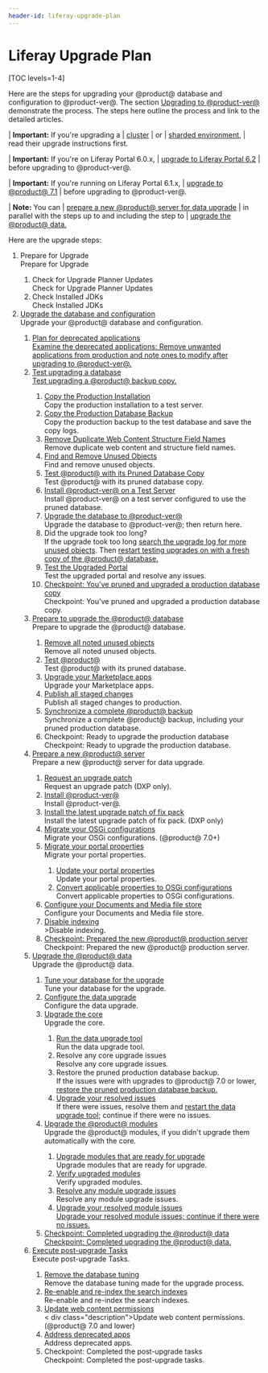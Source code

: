 ```yaml
---
header-id: liferay-upgrade-plan
---
```


# Liferay Upgrade Plan

[TOC levels=1-4]

Here are the steps for upgrading your @product@ database and configuration to @product-ver@. The section
[Upgrading to @product-ver@](/docs/7-2/deploy/-/knowledge_base/deploy/upgrading-to-product-ver)
demonstrate the process. The steps here outline the process and link to the
detailed articles. 

| **Important:** If you're upgrading a
| [cluster](/docs/7-2/deploy/-/knowledge_base/deploy/updating-a-cluster)
| or
| [sharded environment](/docs/7-2/deploy/-/knowledge_base/deploy/upgrading-sharded-environment),
| read their upgrade instructions first. 

| **Important:** If you're on Liferay Portal 6.0.x,
| [upgrade to Liferay Portal 6.2](/docs/6-2/deploy/-/knowledge_base/deploy/upgrading-liferay)
| before upgrading to @product-ver@. 

| **Important:** If you're running on Liferay Portal 6.1.x,
| [upgrade to @product@ 7.1](/docs/7-1/deploy/-/knowledge_base/deploy/upgrading-to-liferay-71)
| before upgrading to @product-ver@. 

| **Note:** You can
| [prepare a new @product@ server for data upgrade](/docs/7-2/deploy/-/knowledge_base/deploy/preparing-a-new-product-server-for-data-upgrade)
| in parallel with the steps up to and including the step to
| [upgrade the @product@ data.](/docs/7-2/deploy/-/knowledge_base/deploy/upgrading-the-product-data)

Here are the upgrade steps:

<ol id="root">
	<li icon="" requirement="required">
		<div class="title">Prepare for Upgrade</div>
		<div class="description">Prepare for Upgrade</div>
	</li>
	<ol>
		<li icon="" requirement="recommended">
			<div class="title">Check for Upgrade Planner Updates</div>
			<div class="description">Check for Upgrade Planner Updates</div>
		</li>
		<li icon="" requirement="recommended">
			<div class="title">Check Installed JDKs</div>
			<div class="description">Check Installed JDKs</div>
		</li>
	</ol>
	<li icon="" requirement="required">
		<div class="title"><a href="https://github.com/jhinkey/liferay-docs/blob/72-upgrading-liferay/deployment/articles/05-upgrading-to-liferay-7-2/01-upgrading-to-liferay-7-2-intro.markdown#upgrading-to-product-ver">Upgrade the database and configuration</a></div>
		<div class="description">Upgrade your @product@ database and configuration.</a></div>
	</li>
	<ol>
		<li icon="" requirement="required">
			<div class="title"><a href="https://github.com/jhinkey/liferay-docs/blob/72-upgrading-liferay/deployment/articles/05-upgrading-to-liferay-7-2/02-planning-for-deprecated-apps.markdown">Plan for deprecated applications</a></div>
			<div class="description"><a href="https://github.com/jhinkey/liferay-docs/blob/72-upgrading-liferay/deployment/articles/05-upgrading-to-liferay-7-2/02-planning-for-deprecated-apps.markdown">Examine the deprecated applications: Remove unwanted applications from production and note ones to modify after upgrading to @product-ver@.</a></div>
		</li>
		<li icon="" requirement="required">
			<div class="title"><a href="https://github.com/jhinkey/liferay-docs/blob/72-upgrading-liferay/deployment/articles/05-upgrading-to-liferay-7-2/03-test-upgrading-a-liferay-backup-copy.markdown#test-upgrading-a-product-backup-copy">Test upgrading a database</a></div>
			<div class="description"><a href="https://github.com/jhinkey/liferay-docs/blob/72-upgrading-liferay/deployment/articles/05-upgrading-to-liferay-7-2/03-test-upgrading-a-liferay-backup-copy.markdown#test-upgrading-a-product-backup-copy">Test upgrading a @product@ backup copy.</a></div>
		</li>
		<ol>
			<li icon="" requirement="required">
				<div class="title"><a href="https://github.com/jhinkey/liferay-docs/blob/72-upgrading-liferay/deployment/articles/05-upgrading-to-liferay-7-2/03-test-upgrading-a-liferay-backup-copy.markdown#copy-the-production-installation-to-a-test-server">Copy the Production Installation</a></div>
				<div class="description">Copy the production installation to a test server.</div>
			</li>
			<li icon="" requirement="required">
				<div class="title"><a href="https://github.com/jhinkey/liferay-docs/blob/72-upgrading-liferay/deployment/articles/05-upgrading-to-liferay-7-2/03-test-upgrading-a-liferay-backup-copy.markdown#copy-the-production-backup-to-the-test-database">Copy the Production Database Backup</a></div>
				<div class="description">Copy the production backup to the test database and save the copy logs.</div>
			</li>
			<li icon="" requirement="required">
				<div class="title"><a href="https://github.com/jhinkey/liferay-docs/blob/72-upgrading-liferay/deployment/articles/05-upgrading-to-liferay-7-2/03-test-upgrading-a-liferay-backup-copy.markdown#remove-duplicate-web-content-structure-field-names-">Remove Duplicate Web Content Structure Field Names</a></div>
				<div class="description">Remove duplicate web content and structure field names.</div>
			</li>
			<li icon="" requirement="required">
				<div class="title"><a href="https://github.com/jhinkey/liferay-docs/blob/72-upgrading-liferay/deployment/articles/05-upgrading-to-liferay-7-2/03-test-upgrading-a-liferay-backup-copy.markdown#find-and-remove-unused-objects">Find and Remove Unused Objects</a></div>
				<div class="description">Find and remove unused objects.</div>
			</li>
			<li icon="" requirement="required">
				<div class="title"><a href="https://github.com/jhinkey/liferay-docs/blob/72-upgrading-liferay/deployment/articles/05-upgrading-to-liferay-7-2/03-test-upgrading-a-liferay-backup-copy.markdown#test-product-with-its-pruned-database-copy">Test @product@ with its Pruned Database Copy</a></div>
				<div class="description">Test @product@ with its pruned database copy.</div>
			</li>
			<li icon="" requirement="required">
				<div class="title"><a href="https://github.com/jhinkey/liferay-docs/blob/72-upgrading-liferay/deployment/articles/05-upgrading-to-liferay-7-2/03-test-upgrading-a-liferay-backup-copy.markdown#install-product-ver-on-a-test-server-and-configure-it-to-use-the-pruned-database">Install @product-ver@ on a Test Server</a></div>
				<div class="description">Install @product-ver@ on a test server configured to use the pruned database.</div>
			</li>
			<li icon="" requirement="required">
				<div class="title"><a href="https://github.com/jhinkey/liferay-docs/blob/72-upgrading-liferay/deployment/articles/05-upgrading-to-liferay-7-2/03-test-upgrading-a-liferay-backup-copy.markdown#upgrade-the-database">Upgrade the database to @product-ver@</a></a></div>
				<div class="description">Upgrade the database to @product-ver@</a>; then return here.</div>
			</li>
			<li icon="" requirement="required"> 
				<div class="title">Did the upgrade took too long?</div>
				<div class="description">If the upgrade took too long <a href="upgrading-the-product-data">search the upgrade log for more unused objects</a>. Then 
				<a href="https://github.com/jhinkey/liferay-docs/blob/72-upgrading-liferay/deployment/articles/05-upgrading-to-liferay-7-2/03-test-upgrading-a-liferay-backup-copy.markdown#test-upgrading-a-product-backup-copy">restart testing upgrades on with a fresh copy of the @product@ database.</a></div>
			</li>
			<li icon="" requirement="required">
				<div class="title"><a href="https://github.com/jhinkey/liferay-docs/blob/72-upgrading-liferay/deployment/articles/05-upgrading-to-liferay-7-2/03-test-upgrading-a-liferay-backup-copy.markdown#test-the-upgraded-portal-and-resolve-any-issues">Test the Upgraded Portal</a></div>
				<div class="description">Test the upgraded portal and resolve any issues.</div>
			</li>
			<li icon="" requirement="required">
				<div class="title"><a href="https://github.com/jhinkey/liferay-docs/blob/72-upgrading-liferay/deployment/articles/05-upgrading-to-liferay-7-2/03-test-upgrading-a-liferay-backup-copy.markdown#checkpoint-youve-pruned-and-upgraded-a-production-database-copy">Checkpoint: You've pruned and upgraded a production database copy</a></div>
				<div class="description">Checkpoint: You've pruned and upgraded a production database copy.</div>
			</li>
		</ol>
		<li icon="" requirement="required">
			<div class="title"><a href="https://github.com/jhinkey/liferay-docs/blob/72-upgrading-liferay/deployment/articles/05-upgrading-to-liferay-7-2/04-preparing-to-upgrade-the-liferay-database.markdown#preparing-to-upgrade-the-product-database">Prepare to upgrade the @product@ database</a></div>
			<div class="description">Prepare to upgrade the @product@ database.</div>
		</li>
		<ol>
			<li icon="" requirement="required">
				<div class="title"><a href="https://github.com/jhinkey/liferay-docs/blob/72-upgrading-liferay/deployment/articles/05-upgrading-to-liferay-7-2/04-preparing-to-upgrade-the-liferay-database.markdown#remove-all-unused-objects-you-identified-earlier">Remove all noted unused objects</a></div>
				<div class="description">Remove all noted unused objects.</div>
			</li>
			<li icon="" requirement="required">
				<div class="title"><a href="https://github.com/jhinkey/liferay-docs/blob/72-upgrading-liferay/deployment/articles/05-upgrading-to-liferay-7-2/04-preparing-to-upgrade-the-liferay-database.markdown#test-product-with-its-pruned-database">Test @product@</a></div>
				<div class="description">Test @product@ with its pruned database.</div>
			</li>
			<li icon="" requirement="required">
				<div class="title"><a href="https://github.com/jhinkey/liferay-docs/blob/72-upgrading-liferay/deployment/articles/05-upgrading-to-liferay-7-2/04-preparing-to-upgrade-the-liferay-database.markdown#upgrade-your-marketplace-apps">Upgrade your Marketplace apps</a></div>
				<div class="description">Upgrade your Marketplace apps.</div>
			</li>
			<li icon="" requirement="required">
				<div class="title"><a href="https://github.com/jhinkey/liferay-docs/blob/72-upgrading-liferay/deployment/articles/05-upgrading-to-liferay-7-2/04-preparing-to-upgrade-the-liferay-database.markdown#publish-all-staged-changes-to-production">Publish all staged changes</a></div>
				<div class="description">Publish all staged changes to production.</div>
			</li>
			<li icon="" requirement="required">
				<div class="title"><a href="https://github.com/jhinkey/liferay-docs/blob/72-upgrading-liferay/deployment/articles/05-upgrading-to-liferay-7-2/04-preparing-to-upgrade-the-liferay-database.markdown#synchronize-a-complete-product-backup">Synchronize a complete @product@ backup</a></div>
				<div class="description">Synchronize a complete @product@ backup, including your pruned production database.</div>
			</li>
			<li icon="" requirement="required">
				<div class="title">Checkpoint: Ready to upgrade the production database</div>
				<div class="description">Checkpoint: Ready to upgrade the production database.</div>
			</li>
		</ol>
		<li icon="" requirement="required">
			<div class="title"><a href="https://github.com/jhinkey/liferay-docs/blob/72-upgrading-liferay/deployment/articles/05-upgrading-to-liferay-7-2/04-preparing-to-upgrade-the-liferay-database.markdown#synchronize-a-complete-product-backup">Prepare a new @product@ server</a></div>
			<div class="description">Prepare a new @product@ server for data upgrade.</div>
		</li>
		<ol>
			<li icon="" requirement="required">
				<div class="title"><a href="https://github.com/jhinkey/liferay-docs/blob/72-upgrading-liferay/deployment/articles/05-upgrading-to-liferay-7-2/05-preparing-a-new-liferay-server.markdown#request-an-upgrade-patch-from-liferay-support-liferay-dxp-only">Request an upgrade patch</a></div>
				<div class="description">Request an upgrade patch (DXP only).</div>
			</li>
			<li icon="" requirement="required">
				<div class="title"><a href="https://github.com/jhinkey/liferay-docs/blob/72-upgrading-liferay/deployment/articles/05-upgrading-to-liferay-7-2/05-preparing-a-new-liferay-server.markdown#install-product-ver">Install @product-ver@</a></div>
				<div class="description">Install @product-ver@.</div>
			</li>
			<li icon="" requirement="required">
				<div class="title"><a href="https://github.com/jhinkey/liferay-docs/blob/72-upgrading-liferay/deployment/articles/05-upgrading-to-liferay-7-2/05-preparing-a-new-liferay-server.markdown#install-product-ver">Install the latest upgrade patch of fix pack</a></div>
				<div class="description">Install the latest upgrade patch of fix pack. (DXP only)</div>
			</li>
			<li icon="" requirement="required">
				<div class="title"><a href="https://github.com/jhinkey/liferay-docs/blob/72-upgrading-liferay/deployment/articles/05-upgrading-to-liferay-7-2/05-preparing-a-new-liferay-server.markdown#migrate-your-osgi-configurations-product-70">Migrate your OSGi configurations</a></div>
				<div class="description">Migrate your OSGi configurations. (@product@ 7.0+)</div>
			</li>
			<li icon="" requirement="required">
				<div class="title"><a href="https://github.com/jhinkey/liferay-docs/blob/72-upgrading-liferay/deployment/articles/05-upgrading-to-liferay-7-2/05-preparing-a-new-liferay-server.markdown#migrate-your-portal-properties">Migrate your portal properties</a></div>
				<div class="description">Migrate your portal properties.</div>
			</li>
			<ol>
				<li icon="" requirement="required">
					<div class="title"><a href="https://github.com/jhinkey/liferay-docs/blob/72-upgrading-liferay/deployment/articles/05-upgrading-to-liferay-7-2/05-preparing-a-new-liferay-server.markdown#update-your-portal-properties">Update your portal properties</a></div>
					<div class="description">Update your portal properties.</div>
				</li>
				<li icon="" requirement="required">
					<div class="title"><a href="https://github.com/jhinkey/liferay-docs/blob/72-upgrading-liferay/deployment/articles/05-upgrading-to-liferay-7-2/05-preparing-a-new-liferay-server.markdown#convert-applicable-properties-to-osgi-configurations">Convert applicable properties to OSGi configurations</a></div>
					<div class="description">Convert applicable properties to OSGi configurations.</div>
				</li>
			</ol>
			<li icon="" requirement="required">
				<div class="title"><a href="https://github.com/jhinkey/liferay-docs/blob/72-upgrading-liferay/deployment/articles/05-upgrading-to-liferay-7-2/05-preparing-a-new-liferay-server.markdown#configure-your-documents-and-media-file-store">Configure your Documents and Media file store</a></div>
				<div class="description">Configure your Documents and Media file store.</div>
			</li>
			<li icon="" requirement="required">
				<div class="title"><a href="https://github.com/jhinkey/liferay-docs/blob/72-upgrading-liferay/deployment/articles/05-upgrading-to-liferay-7-2/05-preparing-a-new-liferay-server.markdown#configure-your-documents-and-media-file-store">Disable indexing</a></div>
				<div class="description">>Disable indexing.</div>
			</li>
			<li icon="" requirement="required">
				<div class="title"><a href="https://github.com/jhinkey/liferay-docs/blob/72-upgrading-liferay/deployment/articles/05-upgrading-to-liferay-7-2/05-preparing-a-new-liferay-server.markdown#configure-your-documents-and-media-file-store">Checkpoint: Prepared the new @product@ production server</a></div>
				<div class="description">Checkpoint: Prepared the new @product@ production server.</div>
			</li>
		</ol>
		<li icon="" requirement="required">
			<div class="title"><a href="https://github.com/jhinkey/liferay-docs/blob/72-upgrading-liferay/deployment/articles/05-upgrading-to-liferay-7-2/06-upgrading-the-liferay-database/01-upgrading-the-liferay-database-intro.markdown#upgrading-the-product-data">Upgrade the @product@ data</a></div>
			<div class="description">Upgrade the @product@ data.</div>
		</li>
		<ol>
			<li icon="" requirement="required">
				<div class="title"><a href="/docs/7-2/deploy/-/knowledge_base/deploy/tuning-your-database-for-the-upgrade">Tune your database for the upgrade</a></div>
				<div class="description">Tune your database for the upgrade.</div>
			</li>
			<li icon="" requirement="required">
				<div class="title"><a href="https://github.com/jhinkey/liferay-docs/blob/72-upgrading-liferay/deployment/articles/05-upgrading-to-liferay-7-2/06-upgrading-the-liferay-database/03-configuring-the-data-upgrade.markdown#configuring-the-data-upgrade">Configure the data upgrade</a></div>
				<div class="description">Configure the data upgrade.</div>
			</li>
			<li icon="" requirement="required">
				<div class="title"><a href="https://github.com/jhinkey/liferay-docs/blob/72-upgrading-liferay/deployment/articles/05-upgrading-to-liferay-7-2/06-upgrading-the-liferay-database/04-upgrading-the-core-using-the-upgrade-tool.markdown#upgrading-the-core-using-the-upgrade-tool">Upgrade the core</a></div>
				<div class="description">Upgrade the core.</div>
			</li>
			<ol>
				<li icon="" requirement="required">
					<div class="title"><a href="https://github.com/jhinkey/liferay-docs/blob/72-upgrading-liferay/deployment/articles/05-upgrading-to-liferay-7-2/06-upgrading-the-liferay-database/04-upgrading-the-core-using-the-upgrade-tool.markdown#upgrade-tool-usage">Run the data upgrade tool</a></div>
					<div class="description">Run the data upgrade tool.</div>
				</li>
				<li icon="" requirement="required">
					<div class="title">Resolve any core upgrade issues</div>
					<div class="description">Resolve any core upgrade issues.</div>
				</li>
				<li icon="" requirement="required">
					<div class="title">Restore the pruned production database backup.</div>
					<div class="description">If the issues were with upgrades to @product@ 7.0 or lower, 
					<a href="https://github.com/jhinkey/liferay-docs/blob/72-upgrading-liferay/deployment/articles/05-upgrading-to-liferay-7-2/04-preparing-to-upgrade-the-liferay-database.markdown#synchronize-a-complete-product-backup">restore the pruned production database backup.</a></div>
				</li>
				<li icon="" requirement="required">
					<div class="title"><a href="https://github.com/jhinkey/liferay-docs/blob/72-upgrading-liferay/deployment/articles/05-upgrading-to-liferay-7-2/06-upgrading-the-liferay-database/04-upgrading-the-core-using-the-upgrade-tool.markdown#upgrading-the-core-using-the-upgrade-tool">Upgrade your resolved issues</a></div>
					<div class="description">If there were issues, resolve them and <a href="https://github.com/jhinkey/liferay-docs/blob/72-upgrading-liferay/deployment/articles/05-upgrading-to-liferay-7-2/06-upgrading-the-liferay-database/04-upgrading-the-core-using-the-upgrade-tool.markdown#upgrading-the-core-using-the-upgrade-tool">restart the data upgrade tool;</a> continue if there were no issues.</div>
				</li>
			</ol>
			<li icon="" requirement="required">
				<div class="title"><a href="https://github.com/jhinkey/liferay-docs/blob/72-upgrading-liferay/deployment/articles/05-upgrading-to-liferay-7-2/06-upgrading-the-liferay-database/05-upgrading-modules-using-gogo-shell.markdown#upgrading-modules-using-gogo-shell">Upgrade the @product@ modules</a></div>
				<div class="description">Upgrade the @product@ modules, if you didn't upgrade them automatically with the core.</div>
			</li>
			<ol>
				<li icon="" requirement="required">
					<div class="title"><a href="https://github.com/jhinkey/liferay-docs/blob/72-upgrading-liferay/deployment/articles/05-upgrading-to-liferay-7-2/06-upgrading-the-liferay-database/05-upgrading-modules-using-gogo-shell.markdown#executing-module-upgrades">Upgrade modules that are ready for upgrade</a></div>
					<div class="description">Upgrade modules that are ready for upgrade.</div>
				</li>
				<li icon="" requirement="required">
					<div class="title"><a href="https://github.com/jhinkey/liferay-docs/blob/72-upgrading-liferay/deployment/articles/05-upgrading-to-liferay-7-2/06-upgrading-the-liferay-database/05-upgrading-modules-using-gogo-shell.markdown#executing-verify-processes">Verify upgraded modules</a></div>
					<div class="description">Verify upgraded modules.</div>
				</li>
				<li icon="" requirement="required">
					<div class="title"><a href="https://github.com/jhinkey/liferay-docs/blob/72-upgrading-liferay/deployment/articles/05-upgrading-to-liferay-7-2/06-upgrading-the-liferay-database/05-upgrading-modules-using-gogo-shell.markdown#checking-upgrade-status">Resolve any module upgrade issues</a></div>
					<div class="description">Resolve any module upgrade issues.</div>
				</li>
				<li icon="" requirement="required">
					<div class="title"><a href="https://github.com/jhinkey/liferay-docs/blob/72-upgrading-liferay/deployment/articles/05-upgrading-to-liferay-7-2/06-upgrading-the-liferay-database/05-upgrading-modules-using-gogo-shell.markdown#executing-module-upgrades">Upgrade your resolved module issues</div>
					<div class="description">Upgrade your resolved module issues; continue if there were no issues.</div>
				</li>
			</ol>
			<li icon="" requirement="required">
				<div class="title">Checkpoint: Completed upgrading the @product@ data</div>
				<div class="description">Checkpoint: Completed upgrading the @product@ data.</div>
			</li>
		</ol>
		<li icon="" requirement="required">
			<div class="title"><a href="https://github.com/jhinkey/liferay-docs/blob/72-upgrading-liferay/deployment/articles/05-upgrading-to-liferay-7-2/07-executing-post-upgrade-tasks.markdown#executing-post-upgrade-tasks">Execute post-upgrade Tasks</a></div>
			<div class="description">Execute post-upgrade Tasks.</div>
		</li>
		<ol>
			<li icon="" requirement="required">
				<div class="title"><a href="https://github.com/jhinkey/liferay-docs/blob/72-upgrading-liferay/deployment/articles/05-upgrading-to-liferay-7-2/07-executing-post-upgrade-tasks.markdown#tuning-your-database-for-production">Remove the database tuning</a></div>
				<div class="description">Remove the database tuning made for the upgrade process.</div>
			</li>
			<li icon="" requirement="required">
				<div class="title"><a href="https://github.com/jhinkey/liferay-docs/blob/72-upgrading-liferay/deployment/articles/05-upgrading-to-liferay-7-2/07-executing-post-upgrade-tasks.markdown#re-enabling-search-indexing-and-reindexing-search-indexes">Re-enable and re-index the search indexes</a></div>
				<div class="description">Re-enable and re-index the search indexes.</div>
			</li>
			<li icon="" requirement="required">
				<div class="title"><a href="https://github.com/jhinkey/liferay-docs/blob/72-upgrading-liferay/deployment/articles/05-upgrading-to-liferay-7-2/07-executing-post-upgrade-tasks.markdown#enabling-web-content-view-permissions">Update web content permissions</a></div>
	<           div class="description">Update web content permissions. (@product@ 7.0 and lower)</div>
			</li>
			<li icon="" requirement="required">
				<div class="title"><a href="https://github.com/jhinkey/liferay-docs/blob/72-upgrading-liferay/deployment/articles/05-upgrading-to-liferay-7-2/02-planning-for-deprecated-apps.markdown">Address deprecated apps</a></div>
				<div class="description">Address deprecated apps.</div>
			</li>
			<li icon="" requirement="required">
				<div class="title">Checkpoint: Completed the post-upgrade tasks</div>
				<div class="description">Checkpoint: Completed the post-upgrade tasks.</div>
			</li>
		</ol>
	</ol>
</ol>
